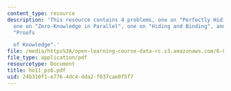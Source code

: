 ```yaml
---
content_type: resource
description: 'This resource contains 4 problems, one on "Perfectly Hiding Commitment",
  one on "Zero-Knowledge in Parallel", one on "Hiding and Binding", and the last on
  "Proofs

  of Knowledge".'
file: /media/https%3A/open-learning-course-data-rc.s3.amazonaws.com/6-875-cryptography-and-cryptanalysis-spring-2005/24b310f1e7764dc4dda2f037cae8f5f7_ho11_ps6.pdf
file_type: application/pdf
resourcetype: Document
title: ho11_ps6.pdf
uid: 24b310f1-e776-4dc4-dda2-f037cae8f5f7
---
```

